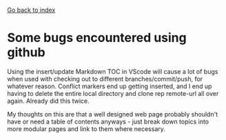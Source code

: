 
<a href="../../index.html">Go back to index</a>

<head>
  <link rel="stylesheet" href="../../css_themes/github.css">
</head>

# Some bugs encountered using github

Using the insert/update Markdown TOC in VScode will cause a lot of bugs when used with checking out to different branches/commit/push, for whatever reason. Conflict markers end up getting inserted, and I end up having to delete the entire local directory and clone rep remote-url all over again. Already did this twice. 

My thoughts on this are that a well designed web page probably shouldn't have or need a table of contents anyways - just break down topics into more modular pages and link to them where necessary. 